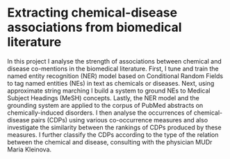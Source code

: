# Extracting chemical-disease associations from biomedical literature

In this project I analyse the strength of associations between chemical and disease co-mentions in the biomedical literature. 
First, I tune and train the named entity recognition (NER) model based on Conditional Random Fields to tag named entities (NEs) 
in text as chemicals or diseases. Next, using approximate string marching I build a system to ground NEs to Medical Subject Headings (MeSH) concepts. 
Lastly, the NER model and the grounding system are applied to the corpus of PubMed abstracts on chemically-induced disorders. 
I then analyse the occurrences of chemical-disease pairs (CDPs) using various co-occurrence measures and also investigate the
similarity between the rankings of CDPs produced by these measures. I further classify the CDPs according to the type of the relation between the chemical and disease, 
consulting with the physician MUDr Maria Kleinova.
